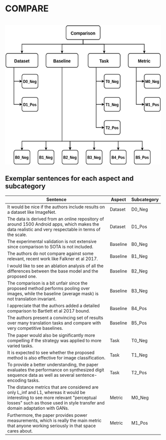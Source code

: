 # COMPARE

<br/>

<img src="https://github.com/shruti-singh/COMPARE/blob/main/figures/taxonomy.png" alt="Taxonomy of Comparison Discussions in Peer Reviews" width="582" height="453">

<br/>

## Exemplar sentences for each aspect and subcategory
|Sentence                                                                                                                                                                                                      |Aspect  |Subcategory|
|--------------------------------------------------------------------------------------------------------------------------------------------------------------------------------------------------------------|--------|-----------|
|It would be nice if the authors include results on a dataset like ImageNet.                                                                                                                                   |Dataset |D0_Neg     |
|The data is derived from an online repository of around 1500 Android apps, which makes the data realistic and very respectable in terms of the scale.                                                         |Dataset |D1_Pos     |
|The experimental validation is not extensive since comparison to SOTA is not included.                                                                                                                        |Baseline|B0_Neg     |
|The authors do not compare against some relevant, recent work like Falkner et al 2017.                                                                                                                        |Baseline|B1_Neg     |
|I would like to see an ablation analysis of all the differences between the base model and the proposed one.                                                                                                  |Baseline|B2_Neg     |
|The comparison is a bit unfair since the proposed method performs pooling over images, while the baseline (average mask) is not translation invariant.                                                        |Baseline|B3_Neg     |
|I appreciate that the authors added a detailed comparison to Bartlett et al 2017 bound.                                                                                                                       |Baseline|B4_Pos     |
|The authors present a convincing set of results over many translation tasks and compare with very competitive baselines.                                                                                      |Baseline|B5_Pos     |
|The paper would also be significantly more compelling if the strategy was applied to more varied tasks.                                                                                                       |Task    |T0_Neg     |
|It is expected to see whether the proposed method is also effective for image classification.                                                                                                                 |Task    |T1_Neg     |
|To provide a better understanding, the paper evaluates the performance on synthesized digit sequence data as well as several sentence-encoding tasks.                                                         |Task    |T2_Pos     |
|The distance metrics that are considered are only L_inf and L1, whereas it would be interesting to see more relevant "perceptual losses" such as those used in style transfer and domain adaptation with GANs.|Metric  |M0_Neg     |
|Furthermore, the paper provides power measurements, which is really the main metric that anyone working seriously in that space cares about.                                                                  |Metric  |M1_Pos     |

